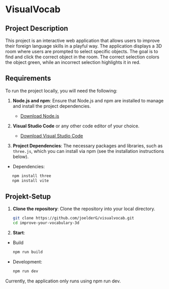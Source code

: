 # VisualVocab

## Project Description  
This project is an interactive web application that allows users to improve their foreign language skills in a playful way. The application displays a 3D room where users are prompted to select specific objects. The goal is to find and click the correct object in the room. The correct selection colors the object green, while an incorrect selection highlights it in red.

## Requirements  

To run the project locally, you will need the following:

1. **Node.js and npm**: Ensure that Node.js and npm are installed to manage and install the project dependencies.  
   - [Download Node.js](https://nodejs.org/)

2. **Visual Studio Code** or any other code editor of your choice.  
   - [Download Visual Studio Code](https://code.visualstudio.com/)

3. **Project Dependencies**: The necessary packages and libraries, such as `three.js`, which you can install via npm (see the installation instructions below).
- Dependencies:
```bash
   npm install three 
   npm install vite

```

## Projekt-Setup

1. **Clone the repository**:
   Clone the repository into your local directory.
   ```bash
   git clone https://github.com/joelderG/visualvocab.git
   cd improve-your-vocabulary-3d
   ```

2. **Start**:
- Build
   ```bash
   npm run build
   ```
- Development:
   ```bash
   npm run dev
   ```

Currently, the application only runs using npm run dev.   